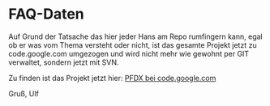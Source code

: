 FAQ-Daten
=========

Auf Grund der Tatsache das hier jeder Hans am Repo rumfingern kann,
egal ob er was vom Thema versteht oder nicht, ist das gesamte Projekt
jetzt zu code.google.com umgezogen und wird nicht mehr wie gewohnt
per GIT verwaltet, sondern jetzt mit SVN.

Zu finden ist das Projekt jetzt hier: [PFDX bei code.google.com](https://code.google.com/p/pfdx/)

Gruß, Ulf
